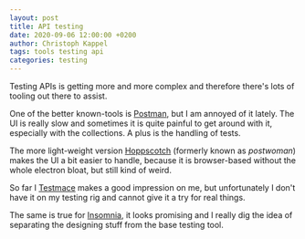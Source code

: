 ```yaml
---
layout: post
title: API testing
date: 2020-09-06 12:00:00 +0200
author: Christoph Kappel
tags: tools testing api
categories: testing
---
```

Testing APIs is getting more and more complex and therefore there's lots of tooling out there to
assist.

One of the better known-tools is [Postman][1], but I am annoyed of it lately.
The UI is really slow and sometimes it is quite painful to get around with it, especially with the
collections. A plus is the handling of tests.

The more light-weight version [Hoppscotch][2] (formerly known as *postwoman*) makes the UI a bit
easier to handle, because it is browser-based without the whole electron bloat, but still kind of
weird.

So far I [Testmace][3] makes a good impression on me, but unfortunately I don't have it on my
testing rig and cannot give it a try for real things.

The same is true for [Insomnia][4], it looks promising and I really dig the idea of separating the
designing stuff from the base testing tool.

[1]: https://www.postman.com/
[2]: https://hoppscotch.io/
[3]: https://testmace.com/
[4]: https://insomnia.rest/